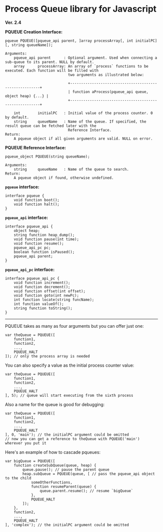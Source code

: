 Process Queue library for Javascript
====================================
**Ver. 2.4**

**PQUEUE Creation Interface:**

	pqueue PQUEUE([pqueue_api parent, ]array processArray[, int initialPC][, string queueName]);

	Arguments:
		pqueue_api parent      : Optional argument. Used when connecting a sub-queue to its parent. NULL by default.
		array      processArray: An array of `process` functions to be executed. Each function will be filled with 
		                         two arguments as illustrated below:
		
		                         +--------------------------------------------------------+
		                         | function aProcess(pqueue_api queue, object heap) {...} |
		                         +--------------------------------------------------------+
				
		int        initialPC   : Initial value of the process counter. 0 by default.
		string     queueName   : Name of the queue. If specified, the result queue can be fetched later with the 
		                         Reference Interface.
	Return:
		A pqueue object if all given arguments are valid. NULL on error.

**PQUEUE Reference Interface:**

	pqueue_object PQUEUE(string queueName);

	Arguments:
		string     queueName   : Name of the queue to search.
	Return:
		A pqueue object if found, otherwise undefined.

**`pqueue` interface:**

	interface pqueue {
		void function boot();
		void function halt();
	}

**`pqueue_api` interface:**

	interface pqueue_api {
		object heap;
		string function heap_dump();
		void function pause(int time);
		void function resume();
		pqueue_api_pc pc;
		boolean function isPaused();
		pqueue_api parent;
	}

**`pqueue_api_pc` interface:**

	interface pqueue_api_pc {
		void function increment();
		void function decrement();
		void function offset(int offset);
		void function goto(int newPc);
		int function locate(string funcName);
		int function valueOf();
		string function toString();
	}

------------------------------------------------------------------------------------------

PQUEUE takes as many as four arguments but you can offer just one:

	var theQueue = PQUEUE([
		function1,
		function2,
		...,
		PQUEUE_HALT
	]); // only the process array is needed

You can also specify a value as the initial process counter value:

	var theQueue = PQUEUE([
		function1,
		function2,
		...,
		PQUEUE_HALT
	], 5); // queue will start executing from the sixth process
	
Also a name for the queue is good for debugging:

	var theQueue = PQUEUE([
		function1,
		function2,
		...,
		PQUEUE_HALT
	], 0, 'main'); // the initialPC argument could be omitted
	// now you can get a reference to theQueue with PQUEUE('main') wherever you put it

Here's an example of how to cascade pqueues:

	var bigQueue = PQUEUE([
		function createSubQueue(queue, heap) {
			queue.pause(); // pause the parent queue
			heap.subQueue = PQUEUE(queue, [ // pass the pqueue_api object to the child
				someOtherFunctions,
				function resumeParent(queue) {
					queue.parent.resume(); // resume `bigQueue`
				},
				PQUEUE_HALT
			]);
		},
		function2,
		...,
		PQUEUE_HALT
	], 'complex'); // the initialPC argument could be omitted
